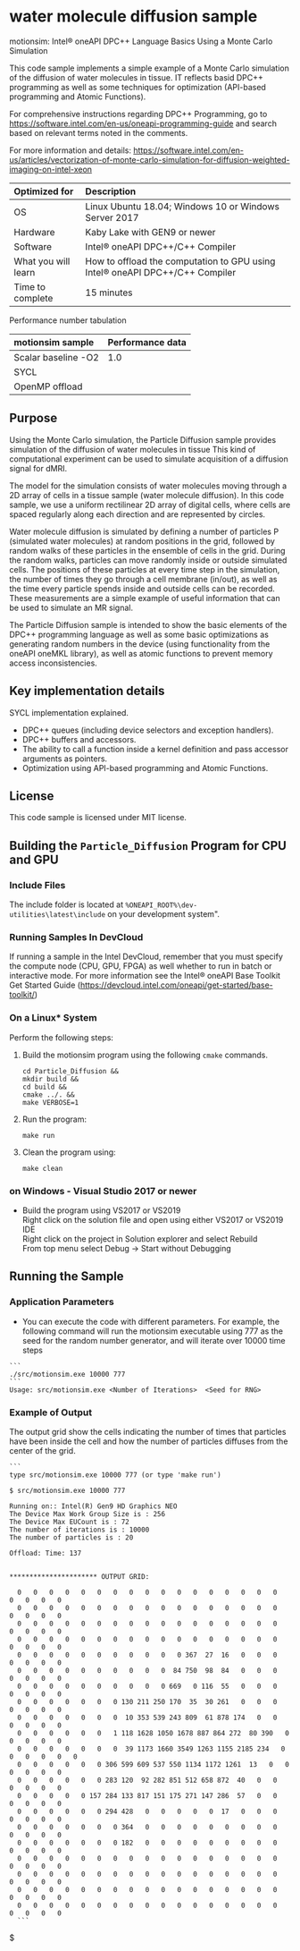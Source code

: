 # water molecule diffusion sample

motionsim: Intel® oneAPI DPC++ Language Basics Using a Monte Carlo Simulation

This code sample implements a simple example of a Monte Carlo simulation of the diffusion of water molecules in tissue. IT reflects basid DPC++ programming as well as some techniques for optimization (API-based programming and Atomic Functions).

For comprehensive instructions regarding DPC++ Programming, go to
https://software.intel.com/en-us/oneapi-programming-guide
and search based on relevant terms noted in the comments.

 For more information and details: https://software.intel.com/en-us/articles/vectorization-of-monte-carlo-simulation-for-diffusion-weighted-imaging-on-intel-xeon
  
| Optimized for                       | Description
|:---                               |:---
| OS                                | Linux Ubuntu 18.04; Windows 10 or Windows Server 2017
| Hardware                          | Kaby Lake with GEN9 or newer
| Software                          | Intel&reg; oneAPI DPC++/C++ Compiler
| What you will learn               | How to offload the computation to GPU using Intel&reg; oneAPI DPC++/C++ Compiler
| Time to complete                  | 15 minutes

Performance number tabulation

| motionsim sample                      | Performance data
|:---                               |:---
| Scalar baseline -O2               | 1.0
| SYCL                              | 
| OpenMP offload                    | 

## Purpose

Using the Monte Carlo simulation, the Particle Diffusion sample provides simulation of the 
diffusion of water molecules in tissue  This kind of computational experiment can be used to 
simulate acquisition of a diffusion signal for dMRI.

The model for the simulation consists of water molecules moving through a 2D array of cells in a 
tissue sample (water molecule diffusion). In this code sample, we use a uniform rectilinear 2D 
array of digital cells, where cells are spaced regularly along each direction and are represented 
by circles.

Water molecule diffusion is simulated by defining a number of particles P (simulated water 
molecules) at random positions in the grid, followed by random walks of these particles in the 
ensemble of cells in the grid. During the random walks, particles can move randomly inside or 
outside simulated cells. The positions of these particles at every time step in the simulation, 
the number of times they go through a cell membrane (in/out), as well as the time every particle 
spends inside and outside cells can be recorded. These measurements are a simple example of 
useful information that can be used to simulate an MR signal. 

The Particle Diffusion sample is intended to show the basic elements of the DPC++ programming 
language as well as some basic optimizations as generating random numbers in the device (using 
functionality from the oneAPI oneMKL library), as well as atomic functions to prevent memory 
access inconsistencies. 


## Key implementation details 

SYCL implementation explained. 

* DPC++ queues (including device selectors and exception handlers).
* DPC++ buffers and accessors.  
* The ability to call a function inside a kernel definition and pass accessor arguments as pointers.
* Optimization using API-based programming and Atomic Functions.


## License  

This code sample is licensed under MIT license.  


## Building the `Particle_Diffusion` Program for CPU and GPU

### Include Files  
The include folder is located at `%ONEAPI_ROOT%\dev-utilities\latest\include` on your 
development system".  

### Running Samples In DevCloud
If running a sample in the Intel DevCloud, remember that you must specify the compute node (CPU, GPU, 
FPGA) as well whether to run in batch or interactive mode. For more information see the Intel® oneAPI 
Base Toolkit Get Started Guide (https://devcloud.intel.com/oneapi/get-started/base-toolkit/)

### On a Linux* System
Perform the following steps:
1. Build the motionsim program using the following `cmake` commands. 
    ```
    cd Particle_Diffusion &&  
    mkdir build &&  
    cd build &&  
    cmake ../. &&  
    make VERBOSE=1  
    ```

2. Run the program:
    ```
    make run
    ```

3. Clean the program using:
    ```
    make clean
    ```

### on Windows - Visual Studio 2017 or newer
   * Build the program using VS2017 or VS2019  
    Right click on the solution file and open using either VS2017 or VS2019 IDE  
    Right click on the project in Solution explorer and select Rebuild  
    From top menu select Debug -> Start without Debugging  

## Running the Sample

### Application Parameters 
   *  You can  execute the code with different parameters. For example, the following command will run the motionsim executable using 777 as the seed for the random number generator, and will iterate over 10000 time steps 

    ```
    ./src/motionsim.exe 10000 777
    ```
    Usage: src/motionsim.exe <Number of Iterations>  <Seed for RNG>


### Example of Output
The output grid show the cells indicating the number of times that particles have been inside the cell and how the number of particles diffuses from the center of the grid.

    ```
    type src/motionsim.exe 10000 777 (or type 'make run')

    $ src/motionsim.exe 10000 777

    Running on:: Intel(R) Gen9 HD Graphics NEO
    The Device Max Work Group Size is : 256
    The Device Max EUCount is : 72
    The number of iterations is : 10000
    The number of particles is : 20

    Offload: Time: 137


    ********************** OUTPUT GRID:

      0   0   0   0   0   0   0   0   0   0   0   0   0   0   0   0   0   0   0   0   0  
      0   0   0   0   0   0   0   0   0   0   0   0   0   0   0   0   0   0   0   0   0  
      0   0   0   0   0   0   0   0   0   0   0   0   0   0   0   0   0   0   0   0   0  
      0   0   0   0   0   0   0   0   0   0   0   0   0   0   0   0   0   0   0   0   0  
      0   0   0   0   0   0   0   0   0   0   0 367  27  16   0   0   0   0   0   0   0  
      0   0   0   0   0   0   0   0   0   0  84 750  98  84   0   0   0   0   0   0   0  
      0   0   0   0   0   0   0   0   0   0 669   0 116  55   0   0   0   0   0   0   0  
      0   0   0   0   0   0   0 130 211 250 170  35  30 261   0   0   0   0   0   0   0  
      0   0   0   0   0   0   0  10 353 539 243 809  61 878 174   0   0   0   0   0   0  
      0   0   0   0   0   0   1 118 1628 1050 1678 887 864 272  80 390   0   0   0   0   0  
      0   0   0   0   0   0   0  39 1173 1660 3549 1263 1155 2185 234   0   0   0   0   0   0  
      0   0   0   0   0   0 306 599 609 537 550 1134 1172 1261  13   0   0   0   0   0   0  
      0   0   0   0   0   0 283 120  92 282 851 512 658 872  40   0   0   0   0   0   0  
      0   0   0   0   0 157 284 133 817 151 175 271 147 286  57   0   0   0   0   0   0  
      0   0   0   0   0   0 294 428   0   0   0   0   0  17   0   0   0   0   0   0   0  
      0   0   0   0   0   0   0 364   0   0   0   0   0   0   0   0   0   0   0   0   0  
      0   0   0   0   0   0   0 182   0   0   0   0   0   0   0   0   0   0   0   0   0  
      0   0   0   0   0   0   0   0   0   0   0   0   0   0   0   0   0   0   0   0   0  
      0   0   0   0   0   0   0   0   0   0   0   0   0   0   0   0   0   0   0   0   0  
      0   0   0   0   0   0   0   0   0   0   0   0   0   0   0   0   0   0   0   0   0  
      0   0   0   0   0   0   0   0   0   0   0   0   0   0   0   0   0   0   0   0   0  
      ```
$

